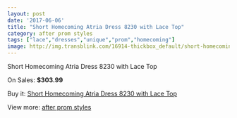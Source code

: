 ```yaml
---
layout: post
date: '2017-06-06'
title: "Short Homecoming Atria Dress 8230 with Lace Top"
category: after prom styles
tags: ["lace","dresses","unique","prom","homecoming"]
image: http://img.transblink.com/16914-thickbox_default/short-homecoming-atria-dress-8230-with-lace-top.jpg
---
```

Short Homecoming Atria Dress 8230 with Lace Top

On Sales: **$303.99**
<a href="https://www.transblink.com/en/after-prom-styles/5338-short-homecoming-atria-dress-8230-with-lace-top.html"><amp-img layout="responsive" width="600" height="600" src="//img.transblink.com/16914-thickbox_default/short-homecoming-atria-dress-8230-with-lace-top.jpg" alt="Short Homecoming Atria Dress 8230 with Lace Top 0" /></a>
<a href="https://www.transblink.com/en/after-prom-styles/5338-short-homecoming-atria-dress-8230-with-lace-top.html"><amp-img layout="responsive" width="600" height="600" src="//img.transblink.com/16918-thickbox_default/short-homecoming-atria-dress-8230-with-lace-top.jpg" alt="Short Homecoming Atria Dress 8230 with Lace Top 1" /></a>
<a href="https://www.transblink.com/en/after-prom-styles/5338-short-homecoming-atria-dress-8230-with-lace-top.html"><amp-img layout="responsive" width="600" height="600" src="//img.transblink.com/16917-thickbox_default/short-homecoming-atria-dress-8230-with-lace-top.jpg" alt="Short Homecoming Atria Dress 8230 with Lace Top 2" /></a>
<a href="https://www.transblink.com/en/after-prom-styles/5338-short-homecoming-atria-dress-8230-with-lace-top.html"><amp-img layout="responsive" width="600" height="600" src="//img.transblink.com/16916-thickbox_default/short-homecoming-atria-dress-8230-with-lace-top.jpg" alt="Short Homecoming Atria Dress 8230 with Lace Top 3" /></a>
<a href="https://www.transblink.com/en/after-prom-styles/5338-short-homecoming-atria-dress-8230-with-lace-top.html"><amp-img layout="responsive" width="600" height="600" src="//img.transblink.com/16915-thickbox_default/short-homecoming-atria-dress-8230-with-lace-top.jpg" alt="Short Homecoming Atria Dress 8230 with Lace Top 4" /></a>

Buy it: [Short Homecoming Atria Dress 8230 with Lace Top](https://www.transblink.com/en/after-prom-styles/5338-short-homecoming-atria-dress-8230-with-lace-top.html "Short Homecoming Atria Dress 8230 with Lace Top")

View more: [after prom styles](https://www.transblink.com/en/55-after-prom-styles "after prom styles")
